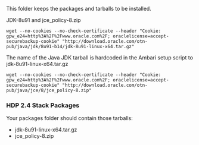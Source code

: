 This folder keeps the packages and tarballs to be installed.

JDK-8u91 and jce_policy-8.zip
```
wget --no-cookies --no-check-certificate --header "Cookie: gpw_e24=http%3A%2F%2Fwww.oracle.com%2F; oraclelicense=accept-securebackup-cookie" "http://download.oracle.com/otn-pub/java/jdk/8u91-b14/jdk-8u91-linux-x64.tar.gz"
```
The name of the Java JDK tarball is hardcoded in the Ambari setup script to jdk-8u91-linux-x64.tar.gz
```
wget --no-cookies --no-check-certificate --header "Cookie: gpw_e24=http%3A%2F%2Fwww.oracle.com%2F; oraclelicense=accept-securebackup-cookie" "http://download.oracle.com/otn-pub/java/jce/8/jce_policy-8.zip"
```

### HDP 2.4 Stack Packages
 
 Your packages folder should contain those tarballs:
 * jdk-8u91-linux-x64.tar.gz
 * jce_policy-8.zip

